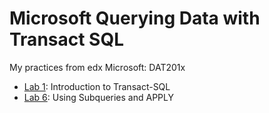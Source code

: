 # Microsoft Querying Data with Transact SQL
My practices from edx Microsoft: DAT201x
* [Lab 1](https://github.com/mr-bmv/Transact-SQL/tree/master/Lab%201): Introduction to Transact-SQL
* [Lab 6](https://github.com/mr-bmv/Transact-SQL/tree/master/Lab%206): Using Subqueries and APPLY 

